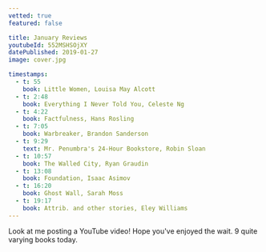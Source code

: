 ```yaml
---
vetted: true
featured: false

title: January Reviews
youtubeId: 552MSHSOjXY
datePublished: 2019-01-27
image: cover.jpg

timestamps:
  - t: 55
    book: Little Women, Louisa May Alcott
  - t: 2:48
    book: Everything I Never Told You, Celeste Ng
  - t: 4:22
    book: Factfulness, Hans Rosling
  - t: 7:05
    book: Warbreaker, Brandon Sanderson
  - t: 9:29
    text: Mr. Penumbra's 24-Hour Bookstore, Robin Sloan
  - t: 10:57
    book: The Walled City, Ryan Graudin
  - t: 13:08
    book: Foundation, Isaac Asimov
  - t: 16:20
    book: Ghost Wall, Sarah Moss
  - t: 19:17
    book: Attrib. and other stories, Eley Williams
---
```


Look at me posting a YouTube video! Hope you've enjoyed the wait. 9 quite varying books today.
